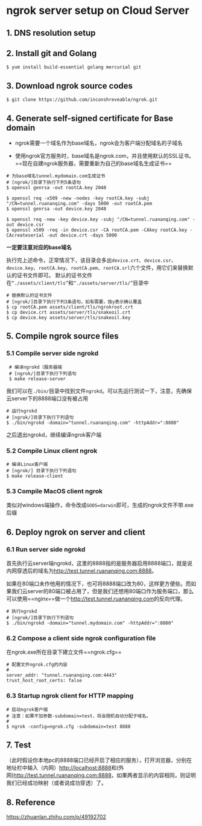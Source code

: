 # ngrok server setup on Cloud Server

## 1. DNS resolution setup

## 2. Install git and Golang
`$ yum install build-essential golang mercurial git`

## 3. Download ngrok source codes
`$ git clone https://github.com/inconshreveable/ngrok.git`

## 4. Generate self-signed certificate for Base domain
- ngrok需要一个域名作为base域名，ngrok会为客户端分配域名的子域名

- 使用ngrok官方服务时，base域名是ngrok.com，并且使用默认的SSL证书。==现在自建ngrok服务器，需要重新为自己的base域名生成证书==

```shell
# 为base域名tunnel.mydomain.com生成证书
# [ngrok/]目录下执行下列5条语句
$ openssl genrsa -out rootCA.key 2048

$ openssl req -x509 -new -nodes -key rootCA.key -subj "/CN=tunnel.ruananqing.com" -days 5000 -out rootCA.pem
$ openssl genrsa -out device.key 2048

$ openssl req -new -key device.key -subj "/CN=tunnel.ruananqing.com" -out device.csr
$ openssl x509 -req -in device.csr -CA rootCA.pem -CAkey rootCA.key -CAcreateserial -out device.crt -days 5000
```

**一定要注意对应的base域名**

执行完上述命令，正常情况下，该目录会多出`device.crt`、`device.csr`、`device.key`、`rootCA.key`、`rootCA.pem`、`rootCA.srl`六个文件，用它们来替换默认的证书文件即可。 
默认的证书文件在`“./assets/client/tls”`和`“./assets/server/tls/”`目录中 

```shell
# 替换默认的证书文件
# [ngrok/]目录下执行下列3条语句，如有需要，按y表示确认覆盖
$ cp rootCA.pem assets/client/tls/ngrokroot.crt
$ cp device.crt assets/server/tls/snakeoil.crt
$ cp device.key assets/server/tls/snakeoil.key
```

## 5. Compile ngrok source files

### 5.1 Compile server side **ngrokd**

```shell
 # 编译ngrokd（服务器端
 # [ngrok/]目录下执行下列语句
 $ make release-server
```

我们可以在`./bin/`目录中找到文件`ngrokd`。可以先运行测试一下，注意，先确保云server下的8888端口没有被占用

```shell
# 运行ngrokd
# [ngrok/]目录下执行下列语句  
$ ./bin/ngrokd -domain="tunnel.ruananqing.com" -httpAddr=":8888"
```

之后退出ngrokd，继续编译ngrok客户端

### 5.2 Compile Linux client ngrok


```shell
# 编译Linux客户端  
# [ngrok/] 目录下执行下列语句  
$ make release-client
```

### 5.3 Compile MacOS client ngrok

类似对windows端操作，命令改成`GOOS=darwin`即可，生成的ngrok文件不带.exe后缀

## 6. Deploy ngrok on server and client

### 6.1 Run server side ngrokd
首先执行云server端ngrokd，这里的8888指的是服务器启用8888端口，就是说内网穿透后的域名为<http://test.tunnel.ruananqing.com:8888>。

如果在80端口未作他用的情况下，也可将8888端口改为80，这样更方便些。而如果我们云server的80端口被占用了，但是我们还想用80端口作为服务端口，那么可以使用==nginx==做一个<http://test.tunnel.ruananqing.com>的反向代理。

```shell
# 执行ngrokd  
# [ngrok/]目录下执行下列语句  
$ ./bin/ngrokd -domain="tunnel.mydomain.com" -httpAddr=":8080"
```

### 6.2 Compose a client side ngrok configuration file  
在ngrok.exe所在目录下建立文件==ngrok.cfg==

```
# 配置文件ngrok.cfg的内容  
#  
server_addr: "tunnel.ruananqing.com:4443"
trust_host_root_certs: false
```

### 6.3 Startup ngrok client for HTTP mapping

 ```shell
# 启动ngrok客户端 
# 注意：如果不加参数-subdomain=test，将会随机自动分配子域名。  
#  
$ ngrok -config=ngrok.cfg -subdomain=test 8888
 ```

## 7. Test  
（此时假设你本地pc的8888端口已经开启了相应的服务），打开浏览器，分别在地址栏中输入（内网）<http://localhost:8888>和(外网)<http://test.tunnel.ruananqing.com:8888>，如果两者显示的内容相同，则证明我们已经成功映射（或者说成功穿透）了。

## 8. Reference  
<https://zhuanlan.zhihu.com/p/49192702>